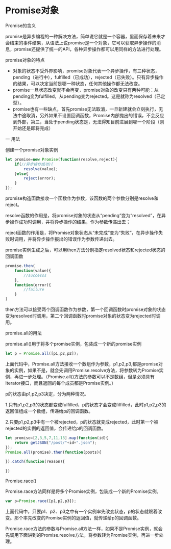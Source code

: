 # Promise对象

Promise的含义

promise是异步编程的一种解决方法，简单说它就是一个容器，里面保存着未来才会结束的事件结果，从语法上说promise是一个对象，它可以获取异步操作的消息，promise还提供了统一的API，各种异步操作都可以用同样的方法进行处理。

promise对象的特点

- 对象的状态不受外界影响，promise对象代表一个异步操作，有三种状态，pending（进行中），fulfilled（已成功），rejected（已失败）。只有异步操作的结果，可以决定当前是哪一种状态，任何其他操作都无法改变。
- promise一旦状态改变就不会再变，promise对象的改变只有两种可能：从pending变为fulfilled，从pending变为rejected。这是就称为resolved（已定型）。
- promise也有一些缺点，首先promise无法取消，一旦新建就会立刻执行，无法中途取消，另外如果不设置回调函数，Promise内部抛出的错误，不会反应到外部，第三，当处于pending状态是，无法得知目前进展到哪一个阶段（刚开始还是即将完成）

一 用法

创建一个promise对象实例

```js
let promise=new Promise(function(resolve,reject){
    if(//异步操作成功){
        resolve(value);
    }else{
        reject(error);
    }
});
```

promise构造函数接收一个函数作为参数，该函数的两个参数分别是resolve和reject。

resolve函数的作用是，将promise对象的状态从“pending”变为“resolved”，在异步操作成功时调用，并将异步操作的结果，作为参数传递出去；

reject函数的作用是，将Promise对象状态从“未完成”变为“失败”，在异步操作失败时调用，并将异步操作报出的错误作为参数传递出去。

promise实例生成之后，可以用then方法分别指定resolved状态和rejected状态的回调函数

```js
promise.then(
    function(value){
        //successs
    },
    function(error){
        //failure
    }
)
```

then方法可以接受两个回调函数作为参数，第一个回调函数时promise对象的状态变为resolved时调用，第二个回调函数时promise对象的状态变为rejected时调用。

promise.all的用法

promise.all()用于将多个promise实例，包装成一个新的promise实例

```js
let p = Promise.all([p1,p2,p2]);
```

上面代码中，Promise.all方法接收一个数组作为参数，p1,p2,p3,都是promise对象的实例，如果不是，就会先调用Promise.resolve方法，将参数转为Promise实例，再进一步处理。（Promise.all()方法的参数可以不是数组，但是必须具有Iterator接口，而且返回的每个成员都是Promise实例。）

p的状态由p1,p2,p3决定，分为两种情况。

1.只有p1,p2,p3的状态都变成fulfilled，p的状态才会变成filfilled，此时p1,p2,p3的返回值组成一个数组，传递给p的回调函数。

2.只要p1,p2,p3中有一个被rejected，p的状态就变成rejected，此时第一个被rejected的实例的返回值，会传递给p的回调函数。

```js
let promise=[2,3,5,7,11,13].map(function(id){
    return getJSON("/post/"+id+".json");
});
Promise.all(promise).then(function(posts){
    
}).catch(function(reason){
    
})
```

Promise.race()

Promise.race方法同样是将多个Promise实例，包装成一个新的Promise实例。

```js
var p=Promise.race([p1,p2,p3]);
```

上面代码中，只要p1、p2、p3之中有一个实例率先改变状态，p的状态就跟着改变。那个率先改变的Promise实例的返回值，就传递给p的回调函数。

Promise.race方法的参数与Promise.all方法一样，如果不是Promise实例，就会先调用下面讲到的Promise.resolve方法，将参数转为Promise实例，再进一步处理。

